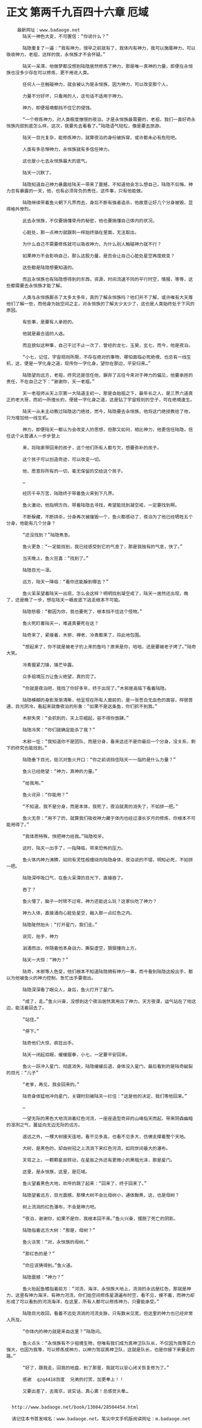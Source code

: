 # 正文 第两千九百四十六章 厄域
        最新网址：www.badaoge.net
          陆天一神色大变，不可置信：“你说什么？”
      
          陆隐重复了一遍：“我有神力，很早之前就有了，我体内有神力，我可以施展神力，可以吸收神力，老祖，这样的我，永恒族才不会怀疑。”
      
          陆天一呆滞，他做梦都没想到陆隐居然修炼了神力，那是唯一真神的力量，即便在永恒族也没多少存在可以修炼，更不用说人类。
      
          任何人一旦触碰神力，就会被认为是永恒族，因为神力，可以改变那个人。
      
          力量不分好坏，只看用的人，这句话不适用于神力。
      
          神力，即便祖境都挡不住它的侵蚀。
      
          “一个修炼神力，对人类极度憎恨的夜泊，才是永恒族最需要的，老祖，我们一直好奇永恒族内部到底怎么样，这次，我要先去看看了。”陆隐语气轻松，像是要去旅游。
      
          陆天一目光复杂，能修炼神力，就算夜泊的身份被拆穿，或许都未必有危险吧。
      
          人类有多忌惮神力，永恒族就有多信任神力。
      
          这也是小七去永恒族最大的底气。
      
          陆天一沉默了。
      
          陆隐知道自己神力暴露给陆天一带来了震撼，不知道他会怎么想自己，陆隐不后悔，神力总有暴露的一天，他，也有必须背负的责任，这件事，只有他能做。
      
          陆隐继续带着鱼火朝下凡界而去，身后不断有强者追杀，他故意让好几个分身被毁，显得格外惨烈。
      
          此去永恒族，不仅要搞懂骨舟的秘密，他也要搞懂自己体内的状况。
      
          心脏处，那一点神力就跟刺一样始终插在里面，无法取出。
      
          为什么自己不需要修炼就可以吸收神力，为什么别人触碰神力就不行？
      
          如果神力不会影响自己，那么这股力量，是否会让自己心脏处星空再度蜕变？
      
          这些都是陆隐想要知道的。
      
          而且永恒族也有陆隐想得到的东西，资源，时间流速不同的平行时空，情报，等等，这些都需要去永恒族才能了解。
      
          人类与永恒族厮杀了太多太多年，真的了解永恒族吗？他们并不了解，或许唯有大天尊他们了解一些，而他身为始空间之主，对永恒族的了解太少太少了，这也是人类始终处于下风的原因。
      
          有些事，是要有人承担的。
      
          他就是最合适的人选。
      
          而且貌似这种事，自己干过不止一次了，曾经的龙七，玉昊，玄七，而今，他是夜泊。
      
          “小七，记住，宇宙规则所限，不存在绝对的事物，哪怕面临必死绝境，也总有一线生机，这，便是一字化身之道，现传你一字化身，望你在那边，平安归来…”
      
          陆隐望向远方，老祖，终究还是信任他，摒弃了古往今来对于神力的偏见，他要承担的责任，不在自己之下：“谢谢你，天一老祖。”
      
          天一老祖师从天上宗第一大陆道主初一，那是自始祖之下，最年长之人，是三界六道真正的老大哥，而初一所擅长的，便是一字化身之道，这是钻了宇宙规则的空子，可在绝境逢生。
      
          陆天一从未主动教过陆隐这门绝技，而今，陆隐要去永恒族，他将这门绝技教给了他，只为增加他一线生机。
      
          神力，即便陆天一都认为会改变人的思想，但那又如何，相比神力，他更信任陆隐，信任这个从普通人一步步登上
      
          来，将陆家带回来的孩子，这个他们所有人都亏欠，想要弥补的孩子。
      
          这个孩子可以创造奇迹，可以改变一切。
      
          他，愿意将所有的一切，毫无保留的交给这个孩子。
      
          …
      
          经历千辛万苦，陆隐终于带着鱼火来到下凡界。
      
          鱼火激动，他指明方向，带着陆隐去寻找，希望能找到凝空戒，一定要找到啊。
      
          不断躲藏，不断拼杀，分身再次被摧毁一个，鱼火都感动了，夜泊为了他已经牺牲五个分身，他能有几个分身？
      
          “还没找到？”陆隐焦急。
      
          鱼火更急：“一定能找到，我已经感受到它的气息了，那是我独有的气息，快了。”
      
          当天晚上，鱼火狂喜：“找到了。”
      
          陆隐目光一凛。
      
          远方，陆天一降临：“看你还能躲到哪去？”
      
          鱼火呆呆望着陆天一出现，怎么会这样？明明找到凝空戒了，陆天一居然还出现，晚了，还是晚了一步，想在陆天一眼皮底下逃走根本不可能。
      
          陆隐怒极：“都因为你，我也要死了，根本挡不住这个怪物。”
      
          鱼火死盯着陆天一，难道真要死在这？
      
          陆奇来了，紧接着，木邪，禅老，冷青都来了，将此地包围。
      
          “想起来了，你不就是被老子钓上来的鱼吗？原来是你，哈哈，还是要被老子烤了。”陆奇大笑。
      
          冷青握紧刀锋，锋芒毕露。
      
          众多祖境压力让鱼火绝望，真的完了。
      
          “你就是夜泊吧，我找了你好多年，终于出现了。”木邪居高临下看着陆隐。
      
          陆隐模糊的身影渐渐清晰，他呈现在所有人面前的，是一张苍白无血色的面容，样貌普通，目光阴冷，看起来就像夜泊的形象：“如果不是这条鱼，你们抓不到我。”
      
          木邪失笑：“会抓到的，天上宗崛起，容不得你放肆。”
      
          陆隐冷笑：“你们就确定能杀了我？”
      
          木邪一怔：“我知道你不是团队，而是分身，看来这还不是你最后一个分身，没关系，剩下的终究也能找到。”
      
          陆隐垂下目光，低沉对鱼火开口：“你之前说挡住陆天一一指的是什么力量？”
      
          鱼火已经绝望：“神力，真神的力量。”
      
          “给我用。”
      
          鱼火诧异：“你能用？”
      
          “不知道，我不是分身，而是本体，我死了，夜泊就真的消失了，不如拼一把。”
      
          鱼火无奈：“用不了的，就算我们吸收神力藏于体内也经过漫长岁月的修炼，你根本不可能用得了。”
      
          “我体质特殊，快把神力给我。”陆隐咬牙。
      
          这时，陆天一出手了，一指降临，带来恐怖的压力。
      
          鱼火体内神力沸腾，如同有灵性般缠绕向陆隐身体，夜泊说的不错，明知必死，不如拼一把。
      
          陆隐深呼吸口气，在鱼火呆滞的目光下，直接吞了。
      
          吞了？
      
          鱼火懵了，脑子一时转不过弯，神力还能这么玩？这家伙吃了神力？
      
          神力入体，直接涌向心脏处星空，融入那一点红色之内。
      
          陆隐陡然抬头：“打开星门，我们走。”
      
          说完，抬手，神力
      
          汹涌而出，伴随着他本身战力，撕裂虚空，狠狠撞向上方。
      
          陆天一大惊：“神力？”
      
          陆奇，木邪等人色变，他们根本不知道陆隐拥有神力一事，而今看到陆隐这般出手，都以为他被鱼火的神力控制，急忙出手要救出。
      
          陆隐深深看了眼众人，身后，鱼火打开了星门。
      
          “成了，走。”鱼火兴奋，没想到这个夜泊居然真用出了神力，天方夜谭，运气站在了他这边，能活着回去了。
      
          “站住。”
      
          “停下。”
      
          陆奇他们大惊，疯狂出手。
      
          陆天一闭起双眼，缓缓握拳，小七，一定要平安回来。
      
          鱼火一跃冲入星门，彻底消失，陆隐缓缓后退，身体没入星门，最后看到的是陆奇龇裂的目光：“儿子”
      
          “老爹，再见，我会回来的。”
      
          陆奇身体猛地冲向星门，关键时刻被陆天一拦住：“这是他的决定，我们等他回来。”
      
          …
      
          一望无际的黑色大地流淌着红色河流，一座座造型奇异的山峰指天而起，带来阴森幽暗的凛冽之气，蔓延向无边无际的远方。
      
          遥远之外，一棵大树接天连地，看不见多高，也看不见多大，仿佛支撑着整个天地。
      
          大树，是黑色的，却自树冠之上流淌下来红色河流，如同世间最大的瀑布。
      
          天穹之上，一颗颗星辰转动，在星辰之外还有更微小的黑暗光泽，那是星门。
      
          这里，是永恒族，这里，是厄域。
      
          鱼火望着黑色大地，欢呼的跳了起来：“回来了，终于回来了。”
      
          陆隐望着远方，目光震撼，那棵大树不会比母树小，通体黝黑，这，也是母树？
      
          树上流淌的红色瀑布，不会是神力吧。
      
          “夜泊，谢谢你，如果不是你，我根本回不来。”鱼火兴奋，摆脱了死亡的阴影。
      
          陆隐指着远方大树：“那是，母树？”
      
          鱼火淡笑：“对，永恒族的母树。”
      
          “那红色的是？”
      
          “你应该猜得到。”鱼火道。
      
          陆隐震撼：“神力？”
      
          鱼火抬起鱼鳍指着前方：“河流，海洋，永恒族大地上，流淌的永远是红色，那就是神力，这里有神力海洋，有神力河流，你们始空间修炼星源遍布时空，看不见，摸不着，而神力却形成了可以看到的河流海洋，在这里，所有人都可以修炼神力，只要能承受。”
      
          陆隐目光收回，看着不远处流淌的河流支脉，只有数米见宽，但这里的神力也已经非常人所及。
      
          “你体内的神力就是来自这里？”陆隐问。
      
          鱼火点头：“永恒族有不少祖境生物，但唯有我们成为真神卫队队长，不仅因为我等实力强大，也因为我等，可以修炼成神力，以神力驾驭真神卫队，这就是队长，也是你接下来要走的路。”
      
          “好了，跟我走，回我的地盘，到了那里，我就可以安心闭关恢复修为了。”
      
          感谢  qzq4418百度  兄弟的打赏，加更奉上！！
      
          又要出差了，去南京，说实话，真心累！总感觉头晕…
      
      
      http://www.badaoge.net/book/13084/28504454.html
      
      请记住本书首发域名：www.badaoge.net。笔尖中文手机版阅读网址：m.badaoge.net